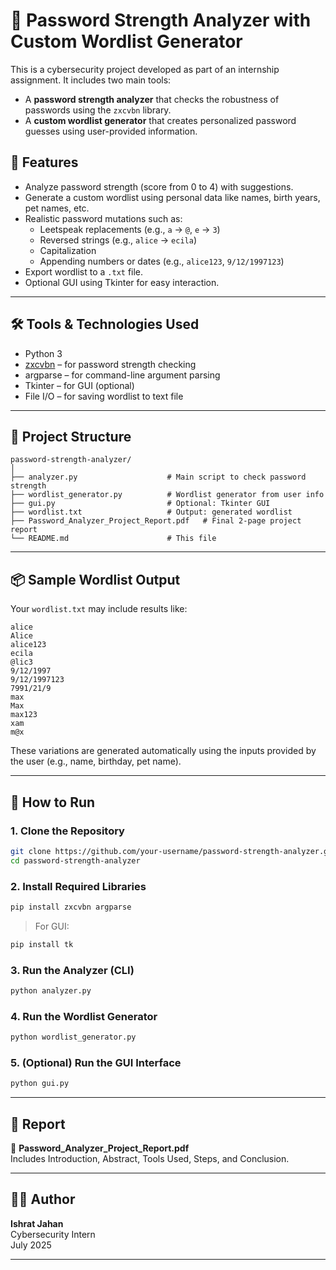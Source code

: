 

# 🔐 Password Strength Analyzer with Custom Wordlist Generator

This is a cybersecurity project developed as part of an internship assignment. It includes two main tools:

- A **password strength analyzer** that checks the robustness of passwords using the `zxcvbn` library.
- A **custom wordlist generator** that creates personalized password guesses using user-provided information.

## 📌 Features

- Analyze password strength (score from 0 to 4) with suggestions.
- Generate a custom wordlist using personal data like names, birth years, pet names, etc.
- Realistic password mutations such as:
  - Leetspeak replacements (e.g., `a` → `@`, `e` → `3`)
  - Reversed strings (e.g., `alice` → `ecila`)
  - Capitalization
  - Appending numbers or dates (e.g., `alice123`, `9/12/1997123`)
- Export wordlist to a `.txt` file.
- Optional GUI using Tkinter for easy interaction.

---

## 🛠️ Tools & Technologies Used

- Python 3
- [zxcvbn](https://github.com/dropbox/zxcvbn) – for password strength checking
- argparse – for command-line argument parsing
- Tkinter – for GUI (optional)
- File I/O – for saving wordlist to text file

---

## 📁 Project Structure

```
password-strength-analyzer/
│
├── analyzer.py                    # Main script to check password strength
├── wordlist_generator.py          # Wordlist generator from user info
├── gui.py                         # Optional: Tkinter GUI
├── wordlist.txt                   # Output: generated wordlist
├── Password_Analyzer_Project_Report.pdf   # Final 2-page project report
└── README.md                      # This file
```

---

## 📦 Sample Wordlist Output

Your `wordlist.txt` may include results like:

```
alice
Alice
alice123
ecila
@lic3
9/12/1997
9/12/1997123
7991/21/9
max
Max
max123
xam
m@x
```

These variations are generated automatically using the inputs provided by the user (e.g., name, birthday, pet name).

---

## 🚀 How to Run

### 1. Clone the Repository
```bash
git clone https://github.com/your-username/password-strength-analyzer.git
cd password-strength-analyzer
```

### 2. Install Required Libraries
```bash
pip install zxcvbn argparse
```

> For GUI:
```bash
pip install tk
```

### 3. Run the Analyzer (CLI)
```bash
python analyzer.py
```

### 4. Run the Wordlist Generator
```bash
python wordlist_generator.py
```

### 5. (Optional) Run the GUI Interface
```bash
python gui.py
```

---

## 📄 Report

📘 **Password_Analyzer_Project_Report.pdf**  
Includes Introduction, Abstract, Tools Used, Steps, and Conclusion.

---

## 🧑‍💻 Author

**Ishrat Jahan**  
Cybersecurity Intern  
July 2025

---
